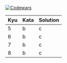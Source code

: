 [![Codewars](https://www.codewars.com/users/willpinha/badges/large)](https://www.codewars.com/users/willpinha)

<table>
    <thead>
        <tr>
            <th>Kyu</th>
            <th>Kata</th>
            <th>Solution</th>
        </tr>
    </thead>
    <tbody>
        <!-- Kyu 1 -->
        <!-- Kyu 2 -->
        <!-- Kyu 3 -->
        <!-- Kyu 4 -->
        <!-- Kyu 5 -->
        <tr>
            <td>5</td>
            <td>b</td>
            <td>c</td>
        </tr>
        <!-- Kyu 6 -->
        <tr>
            <td>6</td>
            <td>b</td>
            <td>c</td>
        </tr>
        <!-- Kyu 7 -->
        <tr>
            <td>7</td>
            <td>b</td>
            <td>c</td>
        </tr>
        <!-- Kyu 8 -->
        <tr>
            <td>8</td>
            <td>b</td>
            <td>c</td>
        </tr>
    </tbody>
</table>